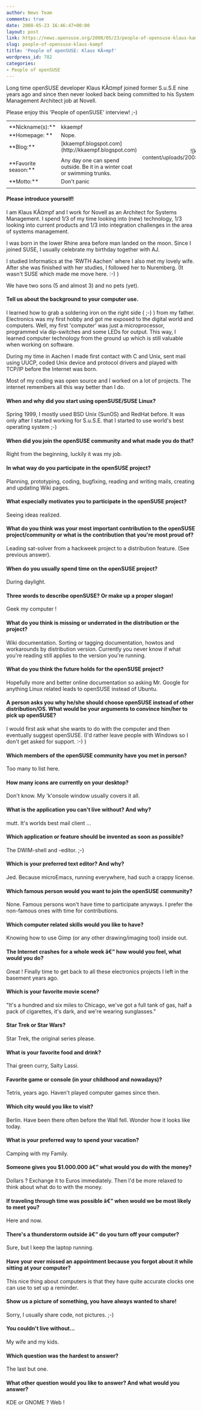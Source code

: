 ```yaml
---
author: News Team
comments: true
date: 2008-05-23 16:46:47+00:00
layout: post
link: https://news.opensuse.org/2008/05/23/people-of-opensuse-klaus-kampf/
slug: people-of-opensuse-klaus-kampf
title: 'People of openSUSE: Klaus KÃ¤mpf'
wordpress_id: 782
categories:
- People of openSUSE
---
```


Long time openSUSE developer Klaus KÃ¤mpf joined former S.u.S.E nine years ago and since then never looked back being committed to his  System Management Architect job at Novell.

Please enjoy this 'People of openSUSE' interview! ;-)

<!-- more -->
<table border="0" >
<tr >

<td >




</td>

<td >




</td>

<td align="right" rowspan="9" >![klaus_kaempf.jpg](/wp-content/uploads/2008/05/klaus_kaempf.jpg)
</td>
</tr>
<tr >

<td >**Nickname(s):**
</td>

<td >kkaempf
</td>

<td >
</td>
</tr>
<tr >

<td >**Homepage: **
</td>

<td >Nope.
</td>

<td >
</td>
</tr>
<tr >

<td >**Blog:**
</td>

<td >[kkaempf.blogspot.com](http://kkaempf.blogspot.com)
</td>

<td >
</td>
</tr>
<tr >

<td >
</td>

<td >
</td>

<td >
</td>
</tr>
<tr >

<td >**Favorite season:**
</td>

<td >Any day one can spend outside. Be it in a winter coat or swimming trunks.
</td>

<td >
</td>
</tr>
<tr >

<td >**Motto:**
</td>

<td >Don't panic
</td>

<td >
</td>
</tr>
<tr >

<td >
</td>

<td >
</td>

<td >
</td>
</tr>
</table>






#### Please introduce yourself!


I am Klaus KÃ¤mpf and I work for Novell as an Architect for Systems Management. I spend 1/3 of my time looking into (new) technology, 1/3 looking into current products and 1/3 into integration challenges in the area of systems management.

I was born in the lower Rhine area before man landed on the moon. Since I joined SUSE, I usually celebrate my birthday together with AJ.

I studied Informatics at the 'RWTH Aachen' where I also met my lovely wife. After she was finished with her studies, I followed her to Nuremberg. (It wasn't SUSE which made me move here. :-) )

We have two sons (5 and almost 3) and no pets (yet).






#### Tell us about the background to your computer use.


I learned how to grab a soldering iron on the right side ( ;-) ) from my father. Electronics was my first hobby and got me exposed to the digital world and computers.  Well, my first 'computer' was just a microprocessor, programmed via dip-switches and some LEDs for output. This way, I learned computer technology from the ground up which is still valuable when working on software.

During my time in Aachen I made first contact with C and Unix, sent mail using UUCP, coded Unix device and protocol drivers and played with TCP/IP before the Internet was born.

Most of my coding was open source and I worked on a lot of projects. The internet remembers all this way better than I do.






#### When and why did you start using openSUSE/SUSE Linux?


Spring 1999, I mostly used BSD Unix (SunOS) and RedHat before. It was only after I started working for S.u.S.E. that I started to use world's best operating system ;-)






#### When did you join the openSUSE community and what made you do that?


Right from the beginning, luckily it was my job.






#### In what way do you participate in the openSUSE project?


Planning, prototyping, coding, bugfixing, reading and writing mails, creating and updating Wiki pages.






#### What especially motivates you to participate in the openSUSE project?


Seeing ideas realized.






#### What do you think was your most important contribution to the openSUSE project/community or what is the contribution that you're most proud of?


Leading sat-solver from a hackweek project to a distribution feature.
(See previous answer).






#### When do you usually spend time on the openSUSE project?


During daylight.






#### Three words to describe openSUSE? Or make up a proper slogan!


Geek my computer !






#### What do you think is missing or underrated in the distribution or the project?


Wiki documentation.
Sorting or tagging documentation, howtos and workarounds by distribution version. Currently you never know if what you're reading still applies to the version you're running.






#### What do you think the future holds for the openSUSE project?


Hopefully more and better online documentation so asking Mr. Google for anything Linux related leads to openSUSE instead of Ubuntu.






#### A person asks you why he/she should choose openSUSE instead of other distribution/OS. What would be your arguments to convince him/her to pick up openSUSE?


I would first ask what she wants to do with the computer and then eventually suggest openSUSE. (I'd rather leave people with Windows so I don't get asked for support. :-) )






#### Which members of the openSUSE community have you met in person?


Too many to list here.






#### How many icons are currently on your desktop?


Don't know. My 'k'onsole window usually covers it all.






#### What is the application you can't live without? And why?


mutt. It's worlds best mail client ...






#### Which application or feature should be invented as soon as possible?


The DWIM-shell and -editor. ;-)






#### Which is your preferred text editor? And why?


Jed. Because microEmacs, running everywhere, had such a crappy license.






#### Which famous person would you want to join the openSUSE community?


None. Famous persons won't have time to participate anyways. I prefer the non-famous ones with time for contributions.






#### Which computer related skills would you like to have?


Knowing how to use Gimp (or any other drawing/imaging tool) inside out.






#### The Internet crashes for a whole week â€” how would you feel, what would you do?


Great ! Finally time to get back to all these electronics projects I left in the basement years ago.






#### Which is your favorite movie scene?


"It's a hundred and six miles to Chicago, we've got a full tank of gas, half a pack of cigarettes, it's dark, and we're wearing sunglasses."






#### Star Trek or Star Wars?


Star Trek, the original series please.






#### What is your favorite food and drink?


Thai green curry, Salty Lassi.






#### Favorite game or console (in your childhood and nowadays)?


Tetris, years ago. Haven't played computer games since then.






#### Which city would you like to visit?


Berlin.
Have been there often before the Wall fell. Wonder how it looks like today.






#### What is your preferred way to spend your vacation?


Camping with my Family.






#### Someone gives you $1.000.000 â€” what would you do with the money?


Dollars ? Exchange it to Euros immediately. Then I'd be more relaxed to think about what do to with the money.






#### If traveling through time was possible â€” when would we be most likely to meet you?


Here and now.






#### There's a thunderstorm outside â€” do you turn off your computer?


Sure, but I keep the laptop running.






#### Have your ever missed an appointment because you forgot about it while sitting at your computer?


This nice thing about computers is that they have quite accurate clocks one can use to set up a reminder.






#### Show us a picture of something, you have always wanted to share!


Sorry, I usually share code, not pictures. ;-)






#### You couldn't live without...


My wife and my kids.






#### Which question was the hardest to answer?


The last but one.






#### What other question would you like to answer? And what would you answer?


KDE or GNOME ?
Web !

